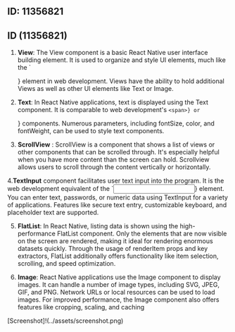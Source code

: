 ## ID: 11356821
## ID (11356821)

1. **View**: The View component is a basic React Native user interface building element. It is used to organize and style UI elements, much like the `<div>} element in web development. Views have the ability to hold additional Views as well as other UI elements like Text or Image.

2. **Text**: In React Native applications, text is displayed using the Text component. It is comparable to web development's `<span>} or `<p>} components. Numerous parameters, including fontSize, color, and fontWeight, can be used to style text components.

3. **ScrollView** : ScrollView is a component that shows a list of views or other components that can be scrolled through. It's especially helpful when you have more content than the screen can hold. Scrollview allows users to scroll through the content vertically or horizontally.

4.**TextInput** component facilitates user text input into the program. It is the web development equivalent of the `<input>} element. You can enter text, passwords, or numeric data using TextInput for a variety of applications. Features like secure text entry, customizable keyboard, and placeholder text are supported.

5. **FlatList**: In React Native, listing data is shown using the high-performance FlatList component. Only the elements that are now visible on the screen are rendered, making it ideal for rendering enormous datasets quickly. Through the usage of renderItem props and key extractors, FlatList additionally offers functionality like item selection, scrolling, and speed optimization.

6. **Image**: React Native applications use the Image component to display images. It can handle a number of image types, including SVG, JPEG, GIF, and PNG. Network URLs or local resources can be used to load images. For improved performance, the Image component also offers features like cropping, scaling, and caching

[Screenshot]!(../assets/screenshot.png)